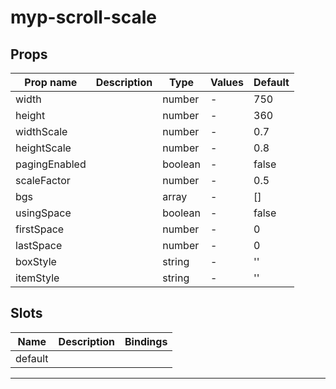 # myp-scroll-scale

## Props

| Prop name     | Description | Type    | Values | Default |
| ------------- | ----------- | ------- | ------ | ------- |
| width         |             | number  | -      | 750     |
| height        |             | number  | -      | 360     |
| widthScale    |             | number  | -      | 0.7     |
| heightScale   |             | number  | -      | 0.8     |
| pagingEnabled |             | boolean | -      | false   |
| scaleFactor   |             | number  | -      | 0.5     |
| bgs           |             | array   | -      | []      |
| usingSpace    |             | boolean | -      | false   |
| firstSpace    |             | number  | -      | 0       |
| lastSpace     |             | number  | -      | 0       |
| boxStyle      |             | string  | -      | ''      |
| itemStyle     |             | string  | -      | ''      |

## Slots

| Name    | Description | Bindings |
| ------- | ----------- | -------- |
| default |             |          |

---

